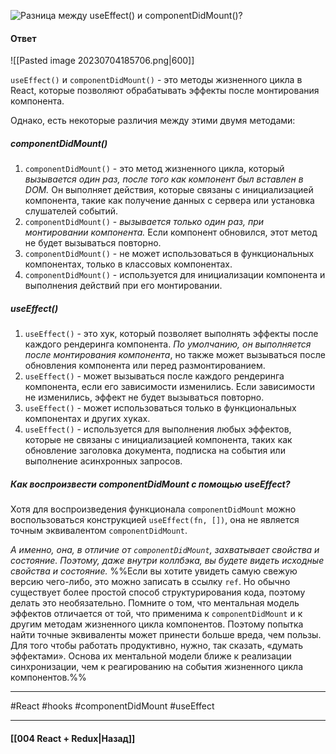 ![Разница между `useEffect()` и `componentDidMount()`?](https://youtu.be/xZLxdts7ZW4?t=754)

#### Ответ

![[Pasted image 20230704185706.png|600]]

`useEffect()` и `componentDidMount()` - это методы жизненного цикла в React, которые позволяют обрабатывать эффекты после монтирования компонента. 

Однако, есть некоторые различия между этими двумя методами:

##### componentDidMount()

1. `componentDidMount()` - это метод жизненного цикла, который *вызывается один раз, после того как компонент был вставлен в DOM.* Он выполняет действия, которые связаны с инициализацией компонента, такие как получение данных с сервера или установка слушателей событий. 
2. `componentDidMount()` - *вызывается только один раз, при монтировании компонента.* Если компонент обновился, этот метод не будет вызываться повторно. 
3. `componentDidMount()` - не может использоваться в функциональных компонентах, только в классовых компонентах. 
4. `componentDidMount()` - используется для инициализации компонента и выполнения действий при его монтировании.

##### useEffect()

1. `useEffect()` - это хук, который позволяет выполнять эффекты после каждого рендеринга компонента. *По умолчанию, он выполняется после монтирования компонента*, но также может вызываться после обновления компонента или перед размонтированием. 
2. `useEffect()` - может вызываться после каждого рендеринга компонента, если его зависимости изменились. Если зависимости не изменились, эффект не будет вызываться повторно. 
3. `useEffect()` - может использоваться только в функциональных компонентах и других хуках. 
4. `useEffect()` - используется для выполнения любых эффектов, которые не связаны с инициализацией компонента, таких как обновление заголовка документа, подписка на события или выполнение асинхронных запросов.

##### Как воспроизвести componentDidMount с помощью useEffect?

Хотя для воспроизведения функционала `componentDidMount` можно воспользоваться конструкцией `useEffect(fn, [])`, она не является точным эквивалентом `componentDidMount`. 

*А именно, она, в отличие от `componentDidMount`, захватывает свойства и состояние. Поэтому, даже внутри коллбэка, вы будете видеть исходные свойства и состояние.* %%Если вы хотите увидеть самую свежую версию чего-либо, это можно записать в ссылку `ref`. Но обычно существует более простой способ структурирования кода, поэтому делать это необязательно. Помните о том, что ментальная модель эффектов отличается от той, что применима к `componentDidMount` и к другим методам жизненного цикла компонентов. Поэтому попытка найти точные эквиваленты может принести больше вреда, чем пользы. Для того чтобы работать продуктивно, нужно, так сказать, «думать эффектами». Основа их ментальной модели ближе к реализации синхронизации, чем к реагированию на события жизненного цикла компонентов.%%


____
#React #hooks #componentDidMount #useEffect 

____

#### [[004 React + Redux|Назад]]